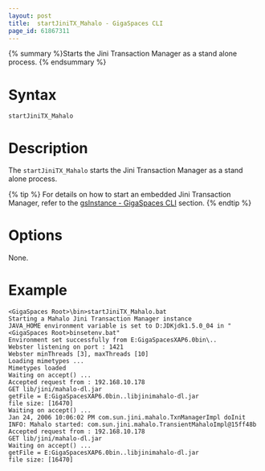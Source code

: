 ```yaml
---
layout: post
title:  startJiniTX_Mahalo - GigaSpaces CLI
page_id: 61867311
---
```


{% summary %}Starts the Jini Transaction Manager as a stand alone process. {% endsummary %}

# Syntax

    startJiniTX_Mahalo

# Description

The `startJiniTX_Mahalo` starts the Jini Transaction Manager as a stand alone process.

{% tip %}
For details on how to start an embedded Jini Transaction Manager, refer to the [gsInstance - GigaSpaces CLI](/xap96/gsinstance---gigaspaces-cli.html) section.
{% endtip %}

# Options

None.

# Example

    <GigaSpaces Root>\bin>startJiniTX_Mahalo.bat
    Starting a Mahalo Jini Transaction Manager instance
    JAVA_HOME environment variable is set to D:JDKjdk1.5.0_04 in "<GigaSpaces Root>binsetenv.bat"
    Environment set successfully from E:GigaSpacesXAP6.0bin\..
    Webster listening on port : 1421
    Webster minThreads [3], maxThreads [10]
    Loading mimetypes ...
    Mimetypes loaded
    Waiting on accept() ...
    Accepted request from : 192.168.10.178
    GET lib/jini/mahalo-dl.jar
    getFile = E:GigaSpacesXAP6.0bin..libjinimahalo-dl.jar
    file size: [16470]
    Waiting on accept() ...
    Jan 24, 2006 10:06:02 PM com.sun.jini.mahalo.TxnManagerImpl doInit
    INFO: Mahalo started: com.sun.jini.mahalo.TransientMahaloImpl@15ff48b
    Accepted request from : 192.168.10.178
    GET lib/jini/mahalo-dl.jar
    Waiting on accept() ...
    getFile = E:GigaSpacesXAP6.0bin..libjinimahalo-dl.jar
    file size: [16470]
